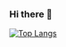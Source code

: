 ### Hi there 👋

[![Top Langs](https://github-readme-stats.vercel.app/api/top-langs/?username=ulset&layout=compact)](https://github.com/anuraghazra/github-readme-stats)
